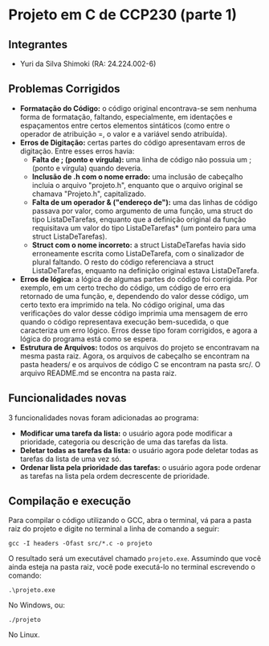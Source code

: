# Projeto em C de CCP230 (parte 1)

## Integrantes

- Yuri da Silva Shimoki (RA: 24.224.002-6)

## Problemas Corrigidos

- **Formatação do Código:** o código original encontrava-se sem nenhuma forma de formatação, faltando, especialmente, em identações e espaçamentos entre certos elementos sintáticos (como entre o operador de atribuição =, o valor e a variável sendo atribuída).
- **Erros de Digitação:** certas partes do código apresentavam erros de digitação. Entre esses erros havia:
    - **Falta de ; (ponto e vírgula):** uma linha de código não possuia um ; (ponto e vírgula) quando deveria.
    - **Inclusão de .h com o nome errado:** uma inclusão de cabeçalho incluia o arquivo "projeto.h", enquanto que o arquivo original se chamava "Projeto.h", capitalizado.
    - **Falta de um operador & ("endereço de"):** uma das linhas de código passava por valor, como argumento de uma função, uma struct do tipo ListaDeTarefas, enquanto que a definição original da função requisitava um valor do tipo ListaDeTarefas* (um ponteiro para uma struct ListaDeTarefas).
    - **Struct com o nome incorreto:** a struct ListaDeTarefas havia sido erroneamente escrita como ListaDeTarefa, com o sinalizador de plural faltando. O resto do código referenciava a struct ListaDeTarefas, enquanto na definição original estava ListaDeTarefa.
- **Erros de lógica:** a lógica de algumas partes do código foi corrigida. Por exemplo, em um certo trecho do código, um código de erro era retornado de uma função, e, dependendo do valor desse código, um certo texto era imprimido na tela. No código original, uma das verificações do valor desse código imprimia uma mensagem de erro quando o código representava execução bem-sucedida, o que caracteriza um erro lógico. Erros desse tipo foram corrigidos, e agora a lógica do programa está como se espera. 
- **Estrutura de Arquivos:** todos os arquivos do projeto se encontravam na mesma pasta raiz. Agora, os arquivos de cabeçalho se encontram na pasta headers/ e os arquivos de código C se encontram na pasta src/. O arquivo README.md se encontra na pasta raiz.

## Funcionalidades novas

3 funcionalidades novas foram adicionadas ao programa:
- **Modificar uma tarefa da lista:** o usuário agora pode modificar a prioridade, categoria ou descrição de uma das tarefas da lista.
- **Deletar todas as tarefas da lista:** o usuário agora pode deletar todas as tarefas da lista de uma vez só.
- **Ordenar lista pela prioridade das tarefas:** o usuário agora pode ordenar as tarefas na lista pela ordem decrescente de prioridade.

## Compilação e execução

Para compilar o código utilizando o GCC, abra o terminal, vá para a pasta raiz do projeto e digite no terminal a linha de comando a seguir:

```gcc -I headers -Ofast src/*.c -o projeto```

O resultado será um executável chamado `projeto.exe`. Assumindo que você ainda esteja na pasta raiz, você pode executá-lo no terminal escrevendo o comando:

```.\projeto.exe```

No Windows, ou:

```./projeto```

No Linux.
